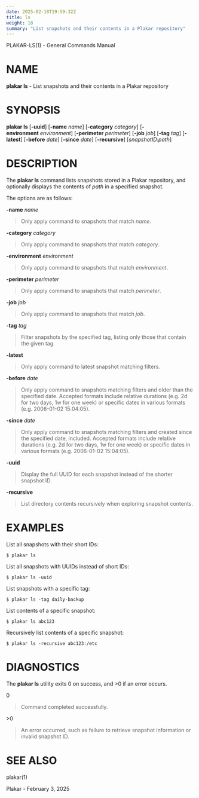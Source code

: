 ```yaml
---
date: 2025-02-18T19:59:32Z
title: ls
weight: 18
summary: "List snapshots and their contents in a Plakar repository"
---
```

PLAKAR-LS(1) - General Commands Manual

# NAME

**plakar ls** - List snapshots and their contents in a Plakar repository

# SYNOPSIS

**plakar ls**
\[**-uuid**]
\[**-name**&nbsp;*name*]
\[**-category**&nbsp;*category*]
\[**-environment**&nbsp;*environment*]
\[**-perimeter**&nbsp;*perimeter*]
\[**-job**&nbsp;*job*]
\[**-tag**&nbsp;*tag*]
\[**-latest**]
\[**-before**&nbsp;*date*]
\[**-since**&nbsp;*date*]
\[**-recursive**]
\[*snapshotID*:*path*]

# DESCRIPTION

The
**plakar ls**
command lists snapshots stored in a Plakar repository, and optionally
displays the contents of
*path*
in a specified snapshot.

The options are as follows:

**-name** *name*

> Only apply command to snapshots that match
> *name*.

**-category** *category*

> Only apply command to snapshots that match
> *category*.

**-environment** *environment*

> Only apply command to snapshots that match
> *environment*.

**-perimeter** *perimeter*

> Only apply command to snapshots that match
> *perimeter*.

**-job** *job*

> Only apply command to snapshots that match
> *job*.

**-tag** *tag*

> Filter snapshots by the specified tag, listing only those that contain
> the given tag.

**-latest**

> Only apply command to latest snapshot matching filters.

**-before** *date*

> Only apply command to snapshots matching filters and older than the specified date.
> Accepted formats include relative durations
> (e.g. 2d for two days, 1w for one week)
> or specific dates in various formats
> (e.g. 2006-01-02 15:04:05).

**-since** *date*

> Only apply command to snapshots matching filters and created since the specified date, included.
> Accepted formats include relative durations
> (e.g. 2d for two days, 1w for one week)
> or specific dates in various formats
> (e.g. 2006-01-02 15:04:05).

**-uuid**

> Display the full UUID for each snapshot instead of the shorter
> snapshot ID.

**-recursive**

> List directory contents recursively when exploring snapshot contents.

# EXAMPLES

List all snapshots with their short IDs:

	$ plakar ls

List all snapshots with UUIDs instead of short IDs:

	$ plakar ls -uuid

List snapshots with a specific tag:

	$ plakar ls -tag daily-backup

List contents of a specific snapshot:

	$ plakar ls abc123

Recursively list contents of a specific snapshot:

	$ plakar ls -recursive abc123:/etc

# DIAGNOSTICS

The **plakar ls** utility exits&#160;0 on success, and&#160;&gt;0 if an error occurs.

0

> Command completed successfully.

&gt;0

> An error occurred, such as failure to retrieve snapshot information or
> invalid snapshot ID.

# SEE ALSO

plakar(1)

Plakar - February 3, 2025
